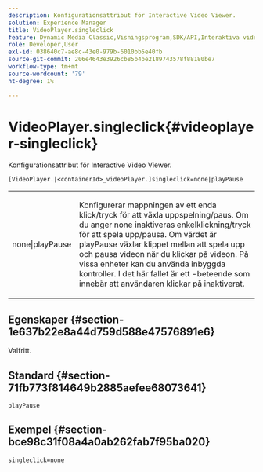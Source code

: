 ```yaml
---
description: Konfigurationsattribut för Interactive Video Viewer.
solution: Experience Manager
title: VideoPlayer.singleclick
feature: Dynamic Media Classic,Visningsprogram,SDK/API,Interaktiva videoklipp
role: Developer,User
exl-id: 038640c7-ae8c-43e0-979b-6010bb5e40fb
source-git-commit: 206e4643e3926cb85b4be2189743578f88180be7
workflow-type: tm+mt
source-wordcount: '79'
ht-degree: 1%

---
```


# VideoPlayer.singleclick{#videoplayer-singleclick}

Konfigurationsattribut för Interactive Video Viewer.

`[VideoPlayer.|<containerId>_videoPlayer.]singleclick=none|playPause`

<table id="table_441553CD34C94A58A9D7CBF772DEDDB6"> 
 <tbody> 
  <tr> 
   <td colname="col1"> <p> <span class="codeph"> none|playPause</span> </p> </td> 
   <td colname="col2"> <p> Konfigurerar mappningen av ett enda klick/tryck för att växla uppspelning/paus. Om du anger <span class="codeph"> none</span> inaktiveras enkelklickning/tryck för att spela upp/pausa. Om värdet är <span class="codeph"> playPause</span> växlar klippet mellan att spela upp och pausa videon när du klickar på videon. På vissa enheter kan du använda inbyggda kontroller. I det här fallet är ett <span class="codeph">-beteende som innebär att användaren klickar på</span> inaktiverat. </p> </td> 
  </tr> 
 </tbody> 
</table>

## Egenskaper {#section-1e637b22e8a44d759d588e47576891e6}

Valfritt.

## Standard {#section-71fb773f814649b2885aefee68073641}

`playPause`

## Exempel {#section-bce98c31f08a4a0ab262fab7f95ba020}

```
singleclick=none
```
